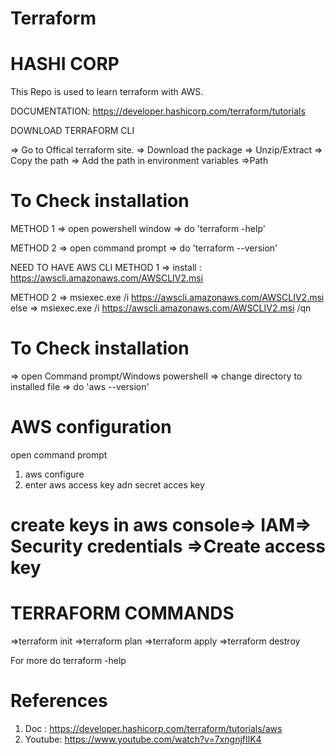 # Terraform

# HASHI CORP

This Repo is used to learn terraform with AWS.

DOCUMENTATION: <https://developer.hashicorp.com/terraform/tutorials>

DOWNLOAD TERRAFORM CLI

=> Go to Offical terraform site.
=> Download the package
=> Unzip/Extract
=> Copy the path
=> Add the path in environment variables =>Path

# To Check installation

METHOD 1
=> open powershell window
=> do 'terraform -help'

METHOD 2
=> open command prompt
=> do 'terraform --version'

NEED TO HAVE AWS CLI
METHOD 1
=> install : <https://awscli.amazonaws.com/AWSCLIV2.msi>

METHOD 2
=> msiexec.exe /i <https://awscli.amazonaws.com/AWSCLIV2.msi>
else
=> msiexec.exe /i <https://awscli.amazonaws.com/AWSCLIV2.msi> /qn

# To Check installation

=> open Command prompt/Windows powershell
=> change directory to installed file
=> do 'aws --version'

# AWS configuration

open command prompt

1) aws configure
2) enter aws access key adn secret acces key

# create keys in aws console=> IAM=> Security credentials =>Create access key

# TERRAFORM COMMANDS

=>terraform init
=>terraform plan
=>terraform apply
=>terraform destroy

For more do terraform -help

# References

1) Doc : <https://developer.hashicorp.com/terraform/tutorials/aws>
2) Youtube: <https://www.youtube.com/watch?v=7xngnjfIlK4>
